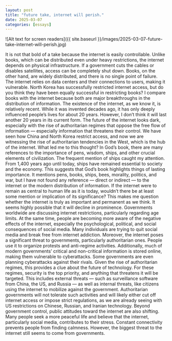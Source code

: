 ```yaml
---
layout: post
title: "future take, internet will perish."
date: 2025-03-07
categories: [essays]
---
```

![Alt text for screen readers]({{ site.baseurl }}/images/2025-03-07-future-take-internet-will-perish.jpg)


It is not that bold of a take because the internet is easily controllable. Unlike books, which can be distributed even under heavy restrictions, the internet depends on physical infrastructure. If a government cuts the cables or disables satellites, access can be completely shut down. Books, on the other hand, are widely distributed, and there is no single point of failure. The internet relies on data centers and their connections to users, making it vulnerable. North Korea has successfully restricted internet access, but do you think they have been equally successful in restricting books? I compare books with the internet because both are major breakthroughs in the distribution of information.
The existence of the internet, as we know it, is relatively recent. While it was invented decades ago, it has only deeply influenced people’s lives for about 20 years. However, I don’t think it will last another 20 years in its current form. The future of the internet looks dark, especially with the rise of authoritarian regimes that oppose the free flow of information — especially information that threatens their control. We have seen how China and North Korea restrict access, and now we are witnessing the rise of authoritarian tendencies in the West, which is the hub of the internet.
What led me to this thought? In God’s book, there are many references to the importance of pens, wisdom, ships, and other crucial elements of civilization. The frequent mention of ships caught my attention. From 1,400 years ago until today, ships have remained essential to society and the economy. This suggests that God’s book highlights things of lasting importance. It mentions pens, books, ships, bees, morality, politics, and war, but I have not found any reference — direct or indirect — to the internet or the modern distribution of information. If the internet were to remain as central to human life as it is today, wouldn’t there be at least some mention or implication of its significance?
This makes me question whether the internet is truly as important and permanent as we think. It seems highly possible that it will decline in prominence. Governments worldwide are discussing internet restrictions, particularly regarding age limits. At the same time, people are becoming more aware of the negative effects of the internet, especially the psychological, political, and social consequences of social media. Many individuals are trying to quit social media and break free from internet addiction.
Moreover, the internet poses a significant threat to governments, particularly authoritarian ones. People use it to organize protests and anti-regime activities. Additionally, much of modern governments’ critical and non-critical information is stored online, making them vulnerable to cyberattacks. Some governments are even planning cyberattacks against their rivals. Given the rise of authoritarian regimes, this provides a clue about the future of technology. For these regimes, security is the top priority, and anything that threatens it will be targeted. This includes external threats — such as surveillance software from China, the US, and Russia — as well as internal threats, like citizens using the internet to mobilize against the government. Authoritarian governments will not tolerate such activities and will likely either cut off internet access or impose strict regulations, as we are already seeing with US restrictions on Chinese, Russian, and Iranian technology.
Beyond government control, public attitudes toward the internet are also shifting. Many people seek a more peaceful life and believe that the internet, particularly social media, contributes to their stress. Constant connectivity prevents people from finding calmness. However, the biggest threat to the internet still seems to come from governments.
